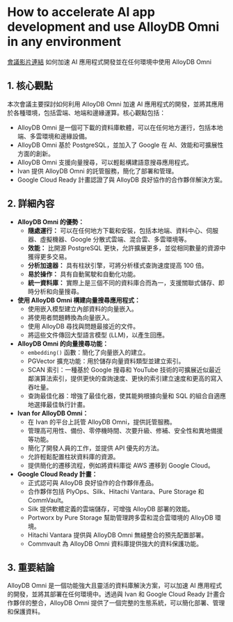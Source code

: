 # How to accelerate AI app development and use AlloyDB Omni in any environment
[會議影片連結](https://www.youtube.com/watch?v=fH-GG9MqpHI)
如何加速 AI 應用程式開發並在任何環境中使用 AlloyDB Omni

## 1. 核心觀點

本次會議主要探討如何利用 AlloyDB Omni 加速 AI 應用程式的開發，並將其應用於各種環境，包括雲端、地端和邊緣運算。核心觀點包括：

*   AlloyDB Omni 是一個可下載的資料庫軟體，可以在任何地方運行，包括本地端、多雲環境和邊緣設備。
*   AlloyDB Omni 基於 PostgreSQL，並加入了 Google 在 AI、效能和可擴展性方面的創新。
*   AlloyDB Omni 支援向量搜尋，可以輕鬆構建語意搜尋應用程式。
*   Ivan 提供 AlloyDB Omni 的託管服務，簡化了部署和管理。
*   Google Cloud Ready 計畫認證了與 AlloyDB 良好協作的合作夥伴解決方案。

## 2. 詳細內容

*   **AlloyDB Omni 的優勢：**
    *   **隨處運行：** 可以在任何地方下載和安裝，包括本地端、資料中心、伺服器、虛擬機器、Google 分散式雲端、混合雲、多雲環境等。
    *   **效能：** 比開源 PostgreSQL 更快，允許擴展更多，並從相同數量的資源中獲得更多交易。
    *   **分析加速器：** 具有柱狀引擎，可將分析樣式查詢速度提高 100 倍。
    *   **易於操作：** 具有自動駕駛和自動化功能。
    *   **統一資料庫：** 實際上是三個不同的資料庫合而為一，支援關聯式儲存、即時分析和向量搜尋。
*   **使用 AlloyDB Omni 構建向量搜尋應用程式：**
    *   使用嵌入模型建立內部資料的向量嵌入。
    *   將使用者問題轉換為向量嵌入。
    *   使用 AlloyDB 尋找與問題最接近的文件。
    *   將這些文件傳回大型語言模型 (LLM)，以產生回應。
*   **AlloyDB Omni 的向量搜尋功能：**
    *   `embedding()` 函數：簡化了向量嵌入的建立。
    *   PGVector 擴充功能：用於儲存向量資料類型並建立索引。
    *   SCAN 索引：一種基於 Google 搜尋和 YouTube 技術的可擴展近似最近鄰演算法索引，提供更快的查詢速度、更快的索引建立速度和更高的寫入吞吐量。
    *   查詢最佳化器：增強了最佳化器，使其能夠根據向量和 SQL 的組合自適應地選擇最佳執行計畫。
*   **Ivan for AlloyDB Omni：**
    *   在 Ivan 的平台上託管 AlloyDB Omni，提供託管服務。
    *   管理高可用性、備份、零停機時間、次要升級、修補、安全性和異地備援等功能。
    *   簡化了開發人員的工作，並提供 API 優先的方法。
    *   允許輕鬆配置柱狀資料庫的資源。
    *   提供簡化的遷移流程，例如將資料庫從 AWS 遷移到 Google Cloud。
*   **Google Cloud Ready 計畫：**
    *   正式認可與 AlloyDB 良好協作的合作夥伴產品。
    *   合作夥伴包括 PlyOps、Silk、Hitachi Vantara、Pure Storage 和 CommVault。
    *   Silk 提供軟體定義的雲端儲存，可增強 AlloyDB 部署的效能。
    *   Portworx by Pure Storage 幫助管理跨多雲和混合雲環境的 AlloyDB 環境。
    *   Hitachi Vantara 提供與 AlloyDB Omni 無縫整合的預先配置部署。
    *   Commvault 為 AlloyDB Omni 資料庫提供強大的資料保護功能。

## 3. 重要結論

AlloyDB Omni 是一個功能強大且靈活的資料庫解決方案，可以加速 AI 應用程式的開發，並將其部署在任何環境中。透過與 Ivan 和 Google Cloud Ready 計畫合作夥伴的整合，AlloyDB Omni 提供了一個完整的生態系統，可以簡化部署、管理和保護資料。
